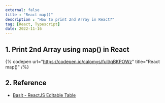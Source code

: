 ```yaml
---
external: false
title : "React map()"
description : "How to print 2nd Array in React?"
tag: [React, Typescript]
date: 2022-11-16
---
```


## 1. Print 2nd Array using map() in React

{% codepen url="https://codepen.io/calomys/full/qBKPOWz" title="React map()" /%}

## 2. Reference

- [Basit - ReactJS Editable Table](https://codepen.io/Basit600/pen/GRQzLLW)
